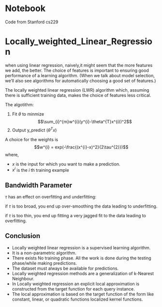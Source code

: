# Notebook

Code from Stanford cs229

# Locally_weighted_Linear_Regression

when using linear regression, naively,it might seem that the more features we add, the better. The choice of features is important to ensuring good performance of a learning algorithm.
(When we talk about model selection, we’ll also see algorithms for automatically choosing a good set of features.) 

The locally weighted linear regression (LWR) algorithm which, assuming there is sufficient training data, makes the choice of features less critical.

The algotithm:
1. Fit $\theta$ to minmize $$\sum_{i}^{m}w^{i}(y^{i}-\theta^{T}x^{i})^2$$
2. Output y_predict $(\theta^{T}x)$

A choice for the weights is 
$$w^{i} = exp(-\frac{(x^{i}-x)^2}{2\tau^{2}})$$
where,
- $x$ is the input for which you want to make a prediction.
- $x^{i}$ is the $i$ th training example


## Bandwidth Parameter
$\tau$ has an effect on overfitting and underfitting:

if $\tau$ is too broad, you end up over-smoothing the data leading to underfitting.

if $\tau$ is too thin, you end up fitting a very jagged fit to the data leading to overfitting.


## Conclusion
- Locally weighted linear regression is a supervised learning algorithm.
- It is a non-parametric algorithm.
- There exists No training phase. All the work is done during the testing phase/while making predictions.
- The dataset must always be available for predictions.
- Locally weighted regression methods are a generalization of k-Nearest Neighbour.
- In Locally weighted regression an explicit local approximation is constructed from the target function for each query instance.
- The local approximation is based on the target function of the form like constant, linear, or quadratic functions localized kernel functions.
  

